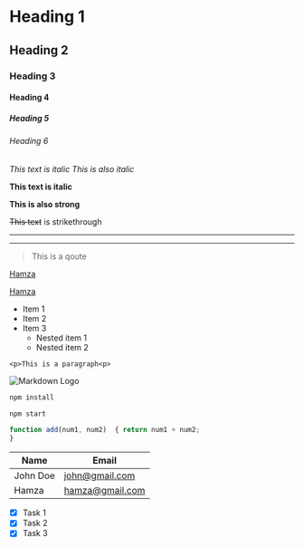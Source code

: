 <!--Headings-->
# Heading 1
## Heading 2
### Heading 3
#### Heading 4
##### Heading 5
###### Heading 6

<!--Italics-->
*This text is italic*
_This is also italic_

<!--Strong-->
**This text is italic**

__This is also strong__

<!--Strikethrough-->
~~This text~~ is strikethrough

<!--Horizontal Rule (Seperater)-->

---
___

<!--Blockqoute-->

> This is a qoute

<!--Links -->
[Hamza](http://arabjb.com)

[Hamza](http://arabjb.com "My website")

<!--ul-->
* Item 1
* Item 2
* Item 3
    * Nested item 1
    * Nested item 2

<!--Inline Code Block-->
`<p>This is a paragraph<p>`

<!--Images-->
![Markdown Logo](https://markdown-here.com/img/icon256.png)

<!--Github Markdown -->

<!--Code Blocks-->

``` bash 
npm install

npm start
```

```javascript
function add(num1, num2)  { return num1 + num2;
}
```

<!--Tables -->

| Name     | Email  |
| ----     | -------|
| John Doe | john@gmail.com|
| Hamza    |  hamza@gmail.com|


<!-- Taks Lists-->

* [x] Task 1 
* [x] Task 2
* [x] Task 3
